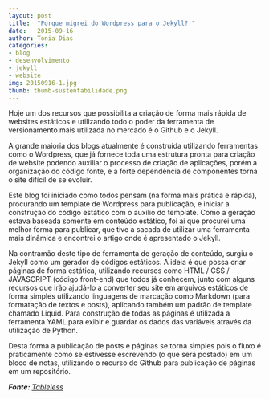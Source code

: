 ```yaml
---
layout: post
title:  "Porque migrei do Wordpress para o Jekyll?!"
date:   2015-09-16
author: Tonia Dias
categories: 
- blog
- desenvolvimento
- jekyll
- website
img: 20150916-1.jpg
thumb: thumb-sustentabilidade.png
---
```


Hoje um dos recursos que possibilita a criação de forma mais rápida de websites estáticos e utilizando todo o poder da ferramenta de versionamento mais utilizada no mercado é o Github e o Jekyll.

A grande maioria dos blogs atualmente é construída utilizando ferramentas como o Wordpress, que já fornece toda uma estrutura pronta para criação de website podendo auxiliar o processo de criação de aplicações, porém a organização do código fonte, e a forte dependência de componentes torna o site difícil de se evoluir. <!--more-->

Este blog foi iniciado como todos pensam (na forma mais prática e rápida), procurando um template de Wordpress para publicação, e iniciar a construção do código estático com o auxílio do template. Como a geração estava baseada somente em conteúdo estático, foi ai que procurei uma melhor forma para publicar, que tive a sacada de utilizar uma ferramenta mais dinâmica e encontrei o artigo onde é apresentado o Jekyll.

Na contramão deste tipo de ferramenta de geração de conteúdo, surgiu o Jekyll como um gerador de códigos estáticos. A ideia é que possa criar páginas de forma estática, utilizando recursos como HTML / CSS / JAVASCRIPT (código front-end) que todos já conhecem, junto com alguns recursos que irão ajudá-lo a converter seu site em arquivos estáticos de forma simples utilizando linguagens de marcação como Markdown (para formatação de textos e posts), aplicando também um padrão de template chamado Liquid. Para construção de todas as páginas é utilizada a ferramenta YAML para exibir e guardar os dados das variáveis através da utilização de Python. 

Desta forma a publicação de posts e páginas se torna simples pois o fluxo é praticamente como se estivesse escrevendo (o que será postado) em um bloco de notas, utilizando o recurso do Github para publicação de páginas em um repositório. 

<i><b>Fonte: </b><a href=" http://tableless.com.br/jekyll-servindo-sites-estaticos/">Tableless</a></i>